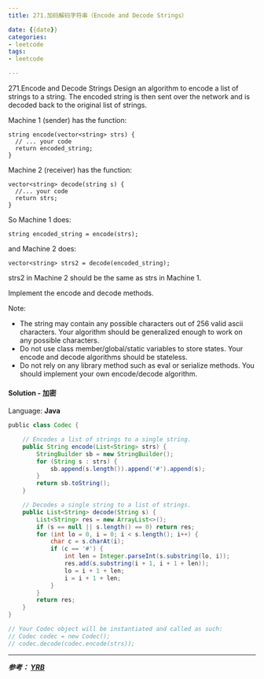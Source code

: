```yaml
---
title: 271.加码解码字符串（Encode and Decode Strings）

date: {{date}}
categories:
- leetcode
tags:
- leetcode

---
```

271.Encode and Decode Strings
Design an algorithm to encode a list of strings to a string. The encoded string is then sent over the network and is decoded back to the original list of strings.

Machine 1 (sender) has the function:
```
string encode(vector<string> strs) {
  // ... your code
  return encoded_string;
}
```
Machine 2 (receiver) has the function:
```
vector<string> decode(string s) {
  //... your code
  return strs;
}
```
So Machine 1 does:
```
string encoded_string = encode(strs);
```
and Machine 2 does:
```
vector<string> strs2 = decode(encoded_string);
```
strs2 in Machine 2 should be the same as strs in Machine 1.

Implement the encode and decode methods.



Note:

- The string may contain any possible characters out of 256 valid ascii characters. Your algorithm should be generalized enough to work on any possible characters.
- Do not use class member/global/static variables to store states. Your encode and decode algorithms should be stateless.
- Do not rely on any library method such as eval or serialize methods. You should implement your own encode/decode algorithm.


#### Solution - 加密

Language: **Java**

```java
​public class Codec {

    // Encodes a list of strings to a single string.
    public String encode(List<String> strs) {
        StringBuilder sb = new StringBuilder();
        for (String s : strs) {
            sb.append(s.length()).append('#').append(s);
        }
        return sb.toString();
    }

    // Decodes a single string to a list of strings.
    public List<String> decode(String s) {
        List<String> res = new ArrayList<>();
        if (s == null || s.length() == 0) return res;
        for (int lo = 0, i = 0; i < s.length(); i++) {
            char c = s.charAt(i);
            if (c == '#') {
                int len = Integer.parseInt(s.substring(lo, i));
                res.add(s.substring(i + 1, i + 1 + len));
                lo = i + 1 + len;
                i = i + 1 + len;
            }
        }
        return res;
    }
}

// Your Codec object will be instantiated and called as such:
// Codec codec = new Codec();
// codec.decode(codec.encode(strs));
```



---
***参考：
[YRB](https://www.cnblogs.com/yrbbest/p/5027985.html)***
